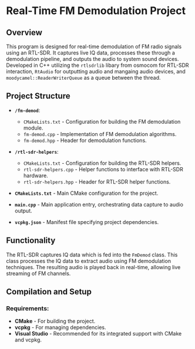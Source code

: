 # Real-Time FM Demodulation Project

## Overview
This program is designed for real-time demodulation of FM radio signals using an RTL-SDR. It captures live IQ data, processes these through a demodulation pipeline, and outputs the audio to system sound devices. Developed in C++ utilizing the `rtlsdrlib` libary from osmocom for RTL-SDR interaction, `RtAudio` for outputting audio and mangaing audio devices, and `moodycamel::ReaderWriterQueue` as a queue between the thread.

## Project Structure
- **`/fm-demod`**:
  - `CMakeLists.txt` - Configuration for building the FM demodulation module.
  - `fm-demod.cpp` - Implementation of FM demodulation algorithms.
  - `fm-demod.hpp` - Header for demodulation functions.
  
- **`/rtl-sdr-helpers`**:
  - `CMakeLists.txt` - Configuration for building the RTL-SDR helpers.
  - `rtl-sdr-helpers.cpp` - Helper functions to interface with RTL-SDR hardware.
  - `rtl-sdr-helpers.hpp` - Header for RTL-SDR helper functions.
  
- **`CMakeLists.txt`** - Main CMake configuration for the project.
- **`main.cpp`** - Main application entry, orchestrating data capture to audio output.
- **`vcpkg.json`** - Manifest file specifying project dependencies.

## Functionality
The RTL-SDR captures IQ data which is fed into the `FmDemod` class. This class processes the IQ data to extract audio using FM demodulation techniques. The resulting audio is played back in real-time, allowing live streaming of FM channels.

## Compilation and Setup
### Requirements:
- **CMake** - For building the project.
- **vcpkg** - For managing dependencies.
- **Visual Studio** - Recommended for its integrated support with CMake and vcpkg.
